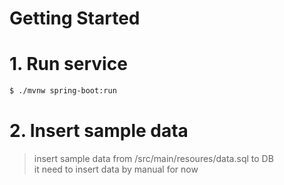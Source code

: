 # Getting Started
# 1. Run service

```bash
$ ./mvnw spring-boot:run
```

# 2. Insert sample data
> insert sample data from /src/main/resoures/data.sql to DB  <br />
> it need to insert data by manual for now